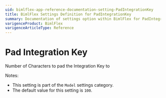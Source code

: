 ```yaml
---
uid: bimlflex-app-reference-documentation-setting-PadIntegrationKey
title: BimlFlex Settings Definition for PadIntegrationKey
summary: Documentation of settings option within BimlFlex for PadIntegrationKey
varigenceProduct: BimlFlex
varigenceArticleType: Reference
---
```


# Pad Integration Key

Number of Characters to pad the Integration Key to

Notes:
* This setting is part of the `Model` settings category.
 * The default value for this setting is `100`.